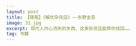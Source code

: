 ```yaml
---
layout: post
title: 【随笔】《解忧杂货店》——东野圭吾
image: 31.jpg
excerpt: 现代人内心流失的东西，这家杂货店能帮你找回……
tag: 书籍
---
```

